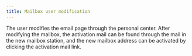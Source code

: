 ```yaml
---
title: Mailbox user modification
---
```

The user modifies the email page through the personal center. After modifying the mailbox, the activation mail can be found through the mail in the new mailbox station, and the new mailbox address can be activated by clicking the activation mail link.
<script async src="https://pagead2.googlesyndication.com/pagead/js/adsbygoogle.js"></script><ins class="adsbygoogle" style="display:block; text-align:center;" data-ad-layout="in-article" data-ad-format="fluid" data-ad-client="ca-pub-9055212255210230" data-ad-slot="7941459222"></ins> <script>(adsbygoogle = window.adsbygoogle || []).push({});</script>